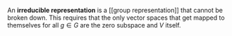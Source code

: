 An **irreducible representation** is a [[group representation]] that cannot be broken down. This requires that the only vector spaces that get mapped to themselves for all $g \in G$ are the zero subspace and $V$ itself.